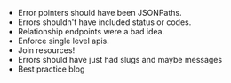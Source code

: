 - Error pointers should have been JSONPaths.
- Errors shouldn't have included status or codes.
- Relationship endpoints were a bad idea.
- Enforce single level apis.
- Join resources!
- Errors should have just had slugs and maybe messages
- Best practice blog